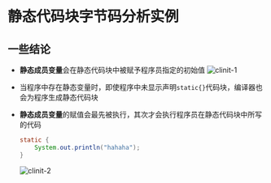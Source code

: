 # 静态代码块字节码分析实例
## 一些结论
* **静态成员变量**会在静态代码块中被赋予程序员指定的初始值
  ![clinit-1](/assets/clinit-1.png)

* 当程序中存在静态变量时，即使程序中未显示声明`static{}`代码块，编译器也会为程序生成静态代码块

* **静态成员变量**的赋值会最先被执行，其次才会执行程序员在静态代码块中所写的代码
  ```java
  static {
      System.out.println("hahaha");
  }
  ```
  ![clinit-2](/assets/clinit-2.png)